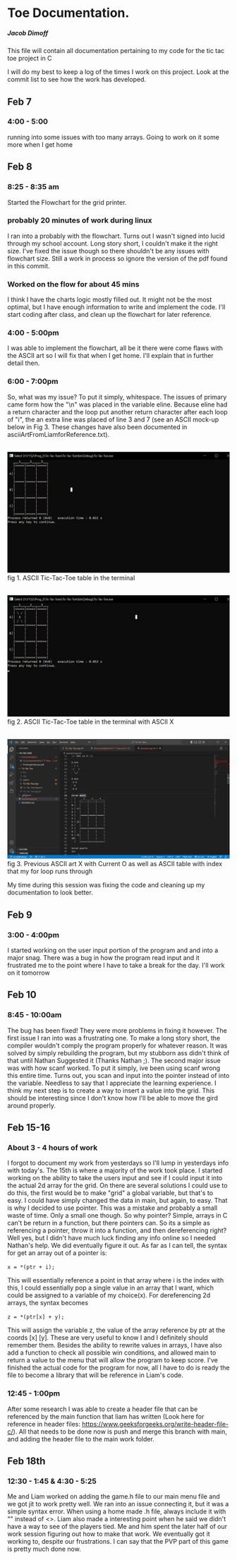 # Toe Documentation.
##### Jacob Dimoff
This file will contain all documentation pertaining to my code for the tic tac toe project in C

I will do my best to keep a log of the times I work on this project. Look at the commit list to see how the work has developed.
## Feb 7
### 4:00 - 5:00
running into some issues with too many arrays. Going to work on it some more when I get home
## Feb 8
### 8:25 - 8:35 am
Started the Flowchart for the grid printer.
### probably 20 minutes of work during linux
I ran into a probably with the flowchart. Turns out I wasn't signed into lucid through my school account. Long story short, I couldn't make it the right size. I've fixed the issue though so there shouldn't be any issues with flowchart size. Still a work in process so ignore the version of the pdf found in this commit.
### Worked on the flow for about 45 mins
I think I have the charts logic mostly filled out. It might not be the most optimal, but I have enough information to write and implement the code. I'll start coding after class, and clean up the flowchart for later reference.
### 4:00 - 5:00pm
I was able to implement the flowchart, all be it there were come flaws with the ASCII art so I will fix that when I get home. I'll explain that in further detail then.
### 6:00 - 7:00pm
So, what was my issue? To put it simply, whitespace. The issues of primary came form how the "\n" was placed in the variable eline. Because eline had a return character and the loop put another return character after each loop of "i", the an extra line was placed of line 3 and 7 (see an ASCII mock-up below in Fig 3. These changes have also been documented in asciiArtFromLiamforReference.txt). 

</br>![ASCCI_TICTACTOE](ASCCI_TERMINAL.png)
fig 1. ASCII Tic-Tac-Toe table in the terminal

</br>![ASCCI_TICTACTOE](ASCCI_TERMINAL_WITH_X.png)
fig 2. ASCII Tic-Tac-Toe table in the terminal with ASCII X

</br>![ASCCI_TICTACTOE](OLD_ASCCI.png)
fig 3. Previous ASCII art X with Current O as well as ASCII table with index that my for loop runs through

My time during this session was fixing the code and cleaning up my documentation to look better.
## Feb 9
### 3:00 - 4:00pm
I started working on the user input portion of the program and and into a major snag. There was a bug in how the program read input and it frustrated me to the point where I have to take a break for the day. I'll work on it tomorrow
## Feb 10
### 8:45 - 10:00am
The bug has been fixed! They were more problems in fixing it however. The first issue I ran into was a frustrating one. To make a long story short, the compiler wouldn't comply the program properly for whatever reason. It was solved by simply rebuilding the program, but my stubborn ass didn't think of that until Nathan Suggested it (Thanks Nathan ;). The second major issue was with how scanf worked. To put it simply, ive been using scanf wrong this entire time. Turns out, you scan and input into the pointer instead of into the variable. Needless to say that I appreciate the  learning experience. I think my next step is to create a way to insert a value into the grid. This should be interesting since I don't know how I'll be able to move the gird around properly.
## Feb 15-16
### About 3 - 4 hours of work
I forgot to document my work from yesterdays so I'll lump in yesterdays info with today's. The 15th is where a majority of the work took place. I started working on the ability to take the users input and see if I could input it into the actual 2d array for the grid. On there are several solutions I could use to do this, the first would be to make "grid" a global variable, but that's to easy. I could have simply changed the data in main, but again, to easy. That is why I decided to use pointer. This was a mistake and probably a small waste of time. Only a small one though. So why pointer? Simple, arrays in C can't be return in a function, but there pointers can. So its a simple as referencing a pointer, throw it into a function, and then dereferencing right? Well yes, but I didn't have much luck finding any info online so I needed Nathan's help. We did eventually figure it out. As far as I can tell, the syntax for get an array out of a pointer is:

`x = *(ptr + i);`

This will essentially reference a point in that array where i is the index with this, I could essentially pop a single value in an array that I want, which could be assigned to a variable of my choice(x). For dereferencing 2d arrays, the syntax becomes

`z = *(ptr[x] + y);`

This will assign the variable z, the value of the array reference by ptr at the coords [x] [y]. These are very useful to know I and I definitely should remember them. Besides the ability to rewrite values in arrays, I have also add a function to check all possible win conditions, and allowed main to return a value to the menu that will allow the program to keep score. I've finished the actual code for the program for now, all I have to do is ready the file to become a library that will be reference in Liam's code.
### 12:45 - 1:00pm
After some research I was able to create a header file that can be referenced by the main function that liam has written (Look here for reference in header files: https://www.geeksforgeeks.org/write-header-file-c/). All that needs to be done now is push and merge this branch with main, and adding the header file to the main work folder.
## Feb 18th
### 12:30 - 1:45 & 4:30 - 5:25
Me and Liam worked on adding the game.h file to our main menu file and we got jit to work pretty well. We ran into an issue connecting it, but it was a simple syntax error. When using a home made .h file, always include it with "" instead of <>. Liam also made a interesting point when he said we didn't have a way to see of the players tied. Me and him spent the later half of our work session figuring out how to make that work. We eventually got it working to, despite our frustrations. I can say that the PVP part of this game is pretty much done now.